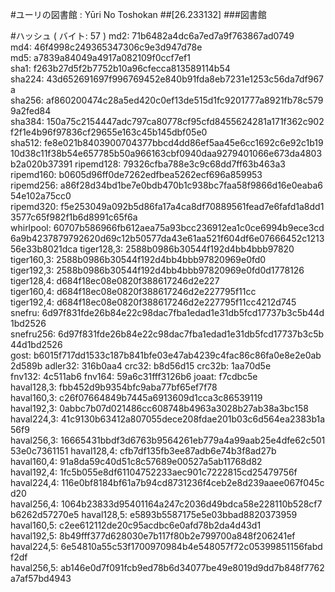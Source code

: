 #ユーリの図書館 : Yūri No Toshokan
##[26.233132]
###図書館

#ハッシュ ( バイト: 57 )
md2: 71b6482a4dc6a7ed7a9f763867ad0749
md4: 46f4998c249365347306c9e3d947d78e
md5: a7839a84049a4917a082109f0ccf7ef1
sha1: f263b27d5f2b7752b10a96cfecca813589114b54
sha224: 43d652691697f996769452e840b91fda8eb7231e1253c56da7df967a
sha256: af860200474c28a5ed420c0ef13de515d1fc9201777a8921fb78c5799a2fed84
sha384: 150a75c2154447adc797ca80778cf95cfd8455624281a171f362c902f2f1e4b96f97836cf29655e163c45b145dbf05e0
sha512: fe8e021b8403900704377bbcd4dd86ef5aa45e6cc1692c6e92c1b1910d38c11f38b54e657785b50a966163cbf0940daa9279401066e673da4803b2a020b37391
ripemd128: 79326cfba788e3c9c68dd7ff63b463a3
ripemd160: b0605d96ff0de7262edfbea5262ecf696a859953
ripemd256: a86f28d34bd1be7e0bdb470b1c938bc7faa58f9866d16e0eaba654e102a75cc0
ripemd320: f5e253049a092b5d86fa17a4ca8df70889561fead7e6fafd1a8dd13577c65f982f1b6d8991c65f6a
whirlpool: 60707b586966fb612aea75a93bcc236912ea1c0ce6994b9ece3cd6a9b4237879792620d69c12b50577da43e61aa521f604df6e07666452c121356e33b8021dca
tiger128,3: 2588b0986b30544f192d4bb4bbb97820
tiger160,3: 2588b0986b30544f192d4bb4bbb97820969e0fd0
tiger192,3: 2588b0986b30544f192d4bb4bbb97820969e0fd0d1778126
tiger128,4: d684f18ec08e0820f388617246d2e227
tiger160,4: d684f18ec08e0820f388617246d2e227795f11cc
tiger192,4: d684f18ec08e0820f388617246d2e227795f11cc4212d745
snefru: 6d97f831fde26b84e22c98dac7fba1edad1e31db5fcd17737b3c5b44d1bd2526
snefru256: 6d97f831fde26b84e22c98dac7fba1edad1e31db5fcd17737b3c5b44d1bd2526
gost: b6015f717dd1533c187b841bfe03e47ab4239c4fac86c86fa0e8e2e0ab2d589b
adler32: 316b0aa4
crc32: b8d56d15
crc32b: 1aa70d5e
fnv132: 4c511ab6
fnv164: 59a6c31fff3126b6
joaat: f7cdbc5e
haval128,3: fbb452d9b9354bfc9aba77bf65ef7f78
haval160,3: c26f07664849b7445a6913609d1cca3c86539119
haval192,3: 0abbc7b07d021486cc608748b4963a3028b27ab38a3bc158
haval224,3: 41c9130b63412a807055dece208fdae201b03c6d564ea2383b1a56f9
haval256,3: 16665431bbdf3d6763b9564261eb779a4a99aab25e4dfe62c50153e0c7361151
haval128,4: cfb7df135fb3ee87adb6e74b3f8ad27b
haval160,4: 91a8da59c40d51c8c57689e00527a5ab11768d82
haval192,4: 1fc5b055e8df61104752233aec901c7222815cd25479756f
haval224,4: 116e0bf8184bf61a7b94cd8731236f4ceb2e8d239aaee067f045cd20
haval256,4: 1064b23833d95401164a247c2036d49bdca58e228110b528cf7b6262d57270e5
haval128,5: e5893b5587175e5e03bbad8820373959
haval160,5: c2ee612112de20c95acdbc6e0afd78b2da4d43d1
haval192,5: 8b49fff377d628030e7b117f80b2e799700a848f206241ef
haval224,5: 6e54810a55c53f1700970984b4e548057f72c05399851156fabdf2df
haval256,5: ab146e0d7f091fcb9ed78b6d34077be49e8019d9dd7b848f7762a7af57bd4943
